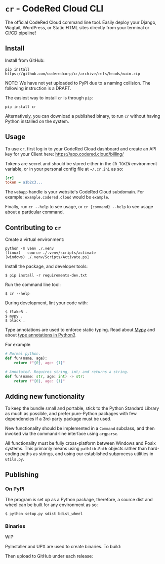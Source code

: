 `cr` - CodeRed Cloud CLI
========================

The official CodeRed Cloud command line tool. Easily deploy your Django, Wagtail, WordPress, or Static HTML sites directly from your terminal or CI/CD pipeline!


Install
-------

Install from GitHub:

```
pip install https://github.com/coderedcorp/cr/archive/refs/heads/main.zip
```

NOTE: We have not yet uploaded to PyPI due to a naming collision. The following instruction is a DRAFT.

The easiest way to install `cr` is through `pip`:

```
pip install cr
```

Alternatively, you can download a published binary, to run `cr` without having Python installed on the system.


Usage
-----

To use `cr`, first log in to your CodeRed Cloud dashboard and create an API key for your Client here: https://app.codered.cloud/billing/

Tokens are secret and should be stored either in the `CR_TOKEN` environment variable, or in your personal config file at `~/.cr.ini` as so:

```ini
[cr]
token = a1b2c3...
```

The `webapp` handle is your website's CodeRed Cloud subdomain. For example: `example.codered.cloud` would be `example`.

Finally, run `cr --help` to see usage, or `cr {command} --help` to see usage about a particular command.


Contributing to `cr`
--------------------

Create a virtual environment:

```
python -m venv ./.venv
(linux)   source ./.venv/scripts/activate
(windows) ./.venv/Scripts/Activate.ps1
```

Install the package, and developer tools:

```console
$ pip install -r requirements-dev.txt
```

Run the command line tool:

```console
$ cr --help
```

During development, lint your code with:

```console
$ flake8 .
$ mypy .
$ black .
```

Type annotations are used to enforce static typing. Read about [Mypy](http://mypy-lang.org/examples.html) and about [type annotations in Python3](https://www.python.org/dev/peps/pep-3107/).

For example:

```python
# Normal python.
def fun(name, age):
    return f"{0}, age: {1}"

# Annotated. Requires string, int; and returns a string.
def fun(name: str, age: int) -> str:
    return f"{0}, age: {1}"
```

Adding new functionality
------------------------

To keep the bundle small and portable, stick to the Python Standard Library as much as possible, and prefer pure-Python packages with few dependencies if a 3rd-party package must be used.

New functionality should be implemented in a `Command` subclass, and then invoked via the command-line interface using `argparse`.

All functionality must be fully cross-platform between Windows and Posix systems. This primarily means using ``pathlib.Path`` objects rather than hard-coding paths as strings, and using our established subprocess utilities in ``utils.py``.


Publishing
----------

### On PyPI

The program is set up as a Python package, therefore, a source dist and wheel can be built for any environment as so:

```console
$ python setup.py sdist bdist_wheel
```

### Binaries

WIP

PyInstaller and UPX are used to create binaries. To build:

Then upload to GitHub under each release:
